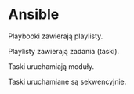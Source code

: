 # Ansible

Playbooki zawierają playlisty. 

Playlisty zawierają zadania (taski).

Taski uruchamiają moduły.

Taski uruchamiane są sekwencyjnie.
